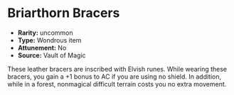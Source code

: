 
# Briarthorn Bracers

* **Rarity:** uncommon
* **Type:** Wondrous item
* **Attunement:** No
* **Source:** Vault of Magic


These leather bracers are inscribed with Elvish runes. While wearing these bracers, you gain a +1 bonus to AC if you are using no shield. In addition, while in a forest, nonmagical difficult terrain costs you no extra movement.
